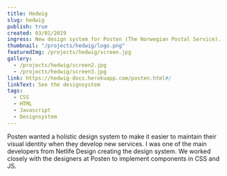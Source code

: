 ```yaml
---
title: Hedwig
slug: hedwig
publish: true
created: 03/01/2019
ingress: New design system for Posten (The Norwegian Postal Service).
thumbnail: "/projects/hedwig/logo.png"
featuredImg: /projects/hedwig/screen.jpg
gallery:
  - /projects/hedwig/screen2.jpg
  - /projects/hedwig/screen3.jpg
link: https://hedwig-docs.herokuapp.com/posten.html#/
linkText: See the designsystem
tags:
  - CSS
  - HTML
  - Javascript
  - Designsystem
---
```


Posten wanted a holistic design system to make it easier to maintain their visual identity when they develop new services. I was one of the main developers from Netlife Design creating the design system. We worked closely with the designers at Posten to implement components in CSS and JS.
